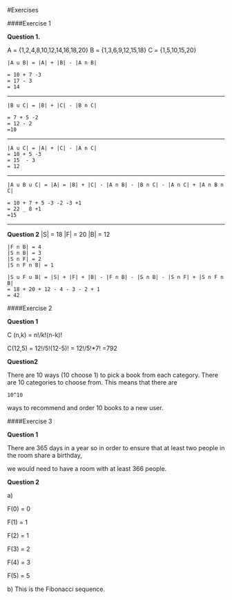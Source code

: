 #Exercises

####Exercise 1

**Question 1.**

A = {1,2,4,8,10,12,14,16,18,20}
B = {1,3,6,9,12,15,18}
C = {1,5,10,15,20}

	|A u B| = |A| + |B| - |A n B|

	= 10 + 7 -3
	= 17 - 3
	= 14

---
	|B u C| = |B| + |C| - |B n C|

	= 7 + 5 -2
	= 12 - 2
	=10

---
	|A u C| = |A| + |C| - |A n C|
	= 10 + 5 -3
	= 15  - 3
	= 12

---
	|A u B u C| = |A| = |B| + |C| - |A n B| - |B n C| - |A n C| + |A n B n C|

	= 10 + 7 + 5 -3 -2 -3 +1
	= 22 _ 8 +1
	=15

---
**Question 2**
	|S| = 18
	|F| = 20
	|B| = 12

	|F n B| = 4
	|S n B| = 3
	|S n F| = 2
	|S n F n B| = 1

	|S u F u B| = |S| + |F| + |B| - |F n B| - |S n B| - |S n F| + |S n F n B|
	= 18 + 20 + 12 - 4 - 3 - 2 + 1
	= 42


####Exercise 2

**Question 1**

C (n,k) = n!/k!(n-k)!

C(12,5) = 12!/5!(12-5)!
= 12!/5!*7!
=792


**Question2**

There are 10 ways (10 choose 1) to pick a book from each category. There are 10 categories to choose from. This means that there are 

	10^10

ways to recommend and order 10 books to a new user. 

####Exercise 3

**Question 1**

There are 365 days in a year so in order to ensure that at least two people in the room share a birthday, 

we would need to have a room with at least 366 people. 

**Question 2**

a)

F(0) = 0

F(1) = 1

F(2) = 1

F(3) = 2

F(4) = 3

F(5) = 5

b) This is the Fibonacci sequence.
